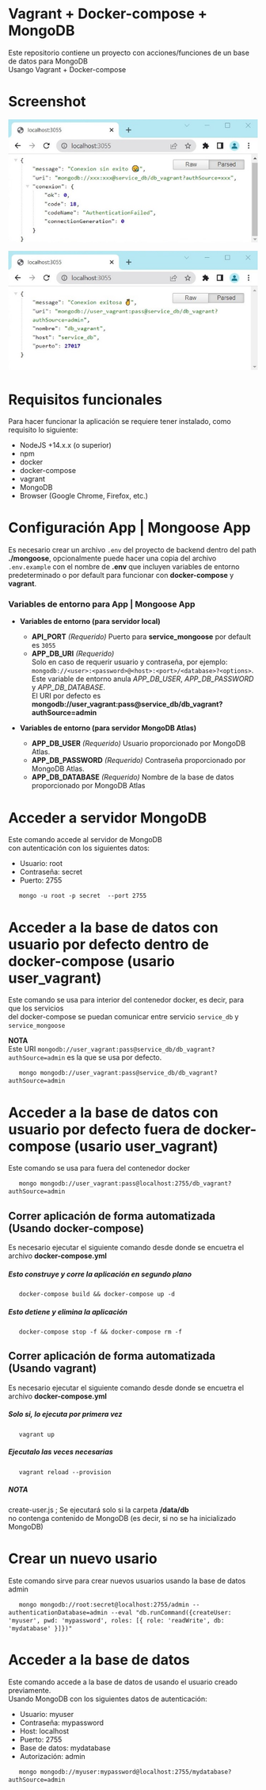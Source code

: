 # Vagrant + Docker-compose + MongoDB
Este repositorio contiene un proyecto con acciones/funciones de un base de datos para MongoDB <br>
Usango Vagrant + Docker-compose

# Screenshot

![Preview 1](/screenshot/preview_01.jpg)

![Preview 2](/screenshot/preview_02.jpg)

# Requisitos funcionales
Para hacer funcionar la aplicación se requiere tener instalado, como requisito lo siguiente:
* NodeJS +14.x.x (o superior)
* npm
* docker
* docker-compose
* vagrant
* MongoDB
* Browser (Google Chrome, Firefox, etc.)

# Configuración App | Mongoose App
Es necesario crear un archivo `.env` del proyecto de backend dentro del path **./mongoose**, opcionalmente puede hacer una copia del archivo `.env.example` con el nombre de **.env** que incluyen variables de entorno predeterminado o por default para funcionar con **docker-compose** y **vagrant**. <br> 

### Variables de entorno para App | Mongoose App

* __Variables de entorno (para servidor local)__ 
  *  **API_PORT** *(Requerido)* Puerto para __service_mongoose__ por default es `3055`
  *  **APP_DB_URI** *(Requerido)* <br/> Solo en caso de requerir usuario y contraseña, por ejemplo: `mongodb://<user>:<password>@<host>:<port>/<database>?<options>`. <br>
  Este variable de entorno anula *APP_DB_USER*, *APP_DB_PASSWORD* y *APP_DB_DATABASE*. <br>
  El URI por defecto es __mongodb://user_vagrant:pass@service_db/db_vagrant?authSource=admin__
 
* __Variables de entorno (para servidor MongoDB Atlas)__
  *  __APP_DB_USER__ *(Requerido)* Usuario proporcionado por MongoDB Atlas.
  * __APP_DB_PASSWORD__ *(Requerido)* Contraseña proporcionado por MongoDB Atlas.
  *  __APP_DB_DATABASE__ *(Requerido)* Nombre de la base de datos proporcionado por MongoDB Atlas
  

# Acceder a servidor MongoDB
Este comando accede al servidor de MongoDB <br>
con autenticación con los siguientes datos:
+  Usuario: root
+  Contraseña: secret
+  Puerto: 2755
  
```shell
   mongo -u root -p secret  --port 2755
```

# Acceder a la base de datos con usuario por defecto dentro de docker-compose (usario user_vagrant)
Este comando se usa para interior del contenedor docker, es decir, para que los servicios <br>
del docker-compose se puedan comunicar entre servicio `service_db` y `service_mongoose`

**NOTA** <br>
Este URI `mongodb://user_vagrant:pass@service_db/db_vagrant?authSource=admin` es la que se usa por defecto.

```shell
   mongo mongodb://user_vagrant:pass@service_db/db_vagrant?authSource=admin
```

# Acceder a la base de datos con usuario por defecto fuera de docker-compose (usario user_vagrant)
Este comando se usa para fuera del contenedor docker

```shell
   mongo mongodb://user_vagrant:pass@localhost:2755/db_vagrant?authSource=admin
```

## Correr aplicación de forma automatizada (Usando docker-compose)
Es necesario ejecutar el siguiente comando desde donde se encuetra el archivo **docker-compose.yml** 

##### Esto construye y corre la aplicación en segundo plano
```shell
   docker-compose build && docker-compose up -d
```

##### Esto detiene y elimina la aplicación
```shell
   docker-compose stop -f && docker-compose rm -f
```

## Correr aplicación de forma automatizada (Usando vagrant)
Es necesario ejecutar el siguiente comando desde donde se encuetra el archivo **docker-compose.yml** 

##### Solo si, lo ejecuta por primera vez
```shell
   vagrant up 
```

##### Ejecutalo las veces necesarias
```shell
   vagrant reload --provision
```

##### NOTA
create-user.js ; Se ejecutará solo si la carpeta __/data/db__ <br>
no contenga contenido de MongoDB (es decir, si no se ha inicializado MongoDB) 

# Crear un nuevo usario
Este comando sirve para crear nuevos usuarios usando la base de datos admin
```shell
   mongo mongodb://root:secret@localhost:2755/admin --authenticationDatabase=admin --eval "db.runCommand({createUser: 'myuser', pwd: 'mypassword', roles: [{ role: 'readWrite', db: 'mydatabase' }]})"
```

# Acceder a la base de datos
Este comando accede a la base de datos de usando el usuario creado previamente. <br>
Usando MongoDB con los siguientes datos de autenticación:
+  Usuario: myuser
+  Contraseña: mypassword
+  Host: localhost
+  Puerto: 2755
+  Base de datos: mydatabase
+  Autorización: admin

```shell
   mongo mongodb://myuser:mypassword@localhost:2755/mydatabase?authSource=admin
```
